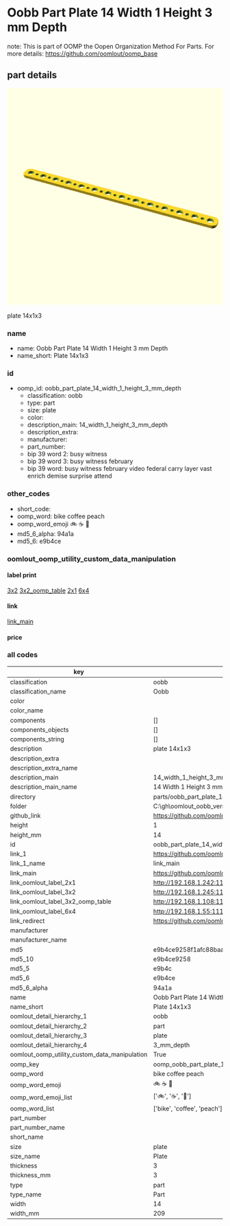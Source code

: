 # Oobb Part Plate 14 Width 1 Height 3 mm Depth  

note: This is part of OOMP the Oopen Organization Method For Parts. For more details: https://github.com/oomlout/oomp_base

##  part details
  

[![](3dpr.png)](3dpr.png)

plate 14x1x3



### name
* name: Oobb Part Plate 14 Width 1 Height 3 mm Depth
* name_short: Plate 14x1x3 
### id
* oomp_id: oobb_part_plate_14_width_1_height_3_mm_depth
  * classification: oobb
  * type: part
  * size: plate
  * color: 
  * description_main: 14_width_1_height_3_mm_depth
  * description_extra: 
  * manufacturer: 
  * part_number: 
  * bip 39 word 2: busy witness
  * bip 39 word 3: busy witness february
  * bip 39 word: busy witness february video federal carry layer vast enrich demise surprise attend

### other_codes
* short_code: 
* oomp_word: bike coffee peach
* oomp_word_emoji :bike: :coffee: :peach:
* md5_6_alpha: 94a1a
* md5_6: e9b4ce






### oomlout_oomp_utility_custom_data_manipulation
#### label print
[3x2](http://192.168.1.245:1112/?label=oomp%2094a1a)
[3x2_oomp_table](http://192.168.1.108:1112/?label=oomp%2094a1a)
[2x1](http://192.168.1.242:1112/?label=oomp%2094a1a)
[6x4](http://192.168.1.55:1112/?label=oomp%2094a1a)    

#### link

[link_main](https://github.com/oomlout/oomlout_oobb_version_4_generated_parts/tree/main/navigation_oomp/oobb/part/plate/14_width_1_height_3_mm_depth/part)                              

#### price







### all codes 
| key | value |  
| --- | --- |  
| classification | oobb |  
| classification_name | Oobb |  
| color |  |  
| color_name |  |  
| components | [] |  
| components_objects | [] |  
| components_string | [] |  
| description | plate 14x1x3 |  
| description_extra |  |  
| description_extra_name |  |  
| description_main | 14_width_1_height_3_mm_depth |  
| description_main_name | 14 Width 1 Height 3 mm Depth |  
| directory | parts/oobb_part_plate_14_width_1_height_3_mm_depth |  
| folder | C:\gh\oomlout_oobb_version_4_generated_parts\parts\oobb_part_plate_14_width_1_height_3_mm_depth |  
| github_link | https://github.com/oomlout/oomlout_oomp_part_src/tree/main/parts/oobb_part_plate_14_width_1_height_3_mm_depth |  
| height | 1 |  
| height_mm | 14 |  
| id | oobb_part_plate_14_width_1_height_3_mm_depth |  
| link_1 | https://github.com/oomlout/oomlout_oobb_version_4_generated_parts/tree/main/navigation_oomp/oobb/part/plate/14_width_1_height_3_mm_depth/part |  
| link_1_name | link_main |  
| link_main | https://github.com/oomlout/oomlout_oobb_version_4_generated_parts/tree/main/navigation_oomp/oobb/part/plate/14_width_1_height_3_mm_depth/part |  
| link_oomlout_label_2x1 | http://192.168.1.242:1112/?label=oomp%2094a1a |  
| link_oomlout_label_3x2 | http://192.168.1.245:1112/?label=oomp%2094a1a |  
| link_oomlout_label_3x2_oomp_table | http://192.168.1.108:1112/?label=oomp%2094a1a |  
| link_oomlout_label_6x4 | http://192.168.1.55:1112/?label=oomp%2094a1a |  
| link_redirect | https://github.com/oomlout/oomlout_oobb_version_4_generated_parts/tree/main/parts/oobb_plate_14_01_03 |  
| manufacturer |  |  
| manufacturer_name |  |  
| md5 | e9b4ce9258f1afc88baa3f3ca8bf28f9 |  
| md5_10 | e9b4ce9258 |  
| md5_5 | e9b4c |  
| md5_6 | e9b4ce |  
| md5_6_alpha | 94a1a |  
| name | Oobb Part Plate 14 Width 1 Height 3 mm Depth |  
| name_short | Plate 14x1x3  |  
| oomlout_detail_hierarchy_1 | oobb |  
| oomlout_detail_hierarchy_2 | part |  
| oomlout_detail_hierarchy_3 | plate |  
| oomlout_detail_hierarchy_4 | 3_mm_depth |  
| oomlout_oomp_utility_custom_data_manipulation | True |  
| oomp_key | oomp_oobb_part_plate_14_width_1_height_3_mm_depth |  
| oomp_word | bike coffee peach |  
| oomp_word_emoji | :bike: :coffee: :peach: |  
| oomp_word_emoji_list | [':bike:', ':coffee:', ':peach:'] |  
| oomp_word_list | ['bike', 'coffee', 'peach'] |  
| part_number |  |  
| part_number_name |  |  
| short_name |  |  
| size | plate |  
| size_name | Plate |  
| thickness | 3 |  
| thickness_mm | 3 |  
| type | part |  
| type_name | Part |  
| width | 14 |  
| width_mm | 209 |  
